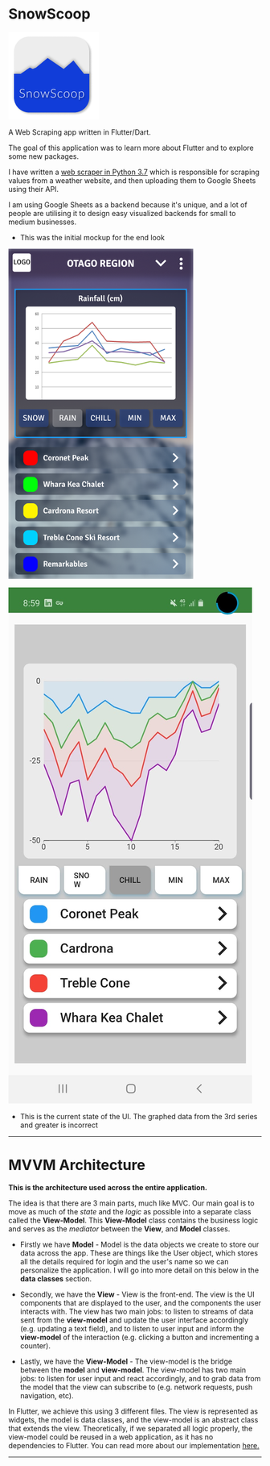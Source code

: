 # SnowScoop
![alt text](https://github.com/kerridge/snowscoop/blob/master/images/icon-2.png)

A Web Scraping app written in Flutter/Dart.

The goal of this application was to learn more about Flutter and to explore some new packages. 

I have written a [web scraper in Python 3.7](https://www.github.com/kerridge/pythonsheets) which is responsible for scraping values from a weather website, and then uploading them to Google Sheets using their API.

I am using Google Sheets as a backend because it's unique, and a lot of people are utilising it to design easy visualized backends for small to medium businesses.


- This was the initial mockup for the end look


![alt text](https://github.com/kerridge/snowscoop/blob/master/images/phonr.png) 


![alt text](https://github.com/kerridge/snowscoop/blob/master/images/current.jpg)
- This is the current state of the UI. The graphed data from the 3rd series and greater is incorrect
---
# MVVM Architecture
**This is the architecture used across the entire application.**

The idea is that there are 3 main parts, much like MVC. Our main goal is to move as much of the _state_ and the _logic_ as possible into a separate class called the **View-Model**. This **View-Model** class contains the business logic and serves as the _mediator_ between the **View**, and **Model** classes.

* Firstly we have **Model** - Model is the data objects we create to store our data across the app. These are things like the User object, which stores all the details required for login and the user's name so we can personalize the application. I will go into more detail on this below in the **data classes** section.

* Secondly, we have the **View** - View is the front-end. The view is the UI components that are displayed to the user, and the components the user interacts with. The view has two main jobs: to listen to streams of data sent from the **view-model** and update the user interface accordingly (e.g. updating a text field), and to listen to user input and inform the **view-model** of the interaction (e.g. clicking a button and incrementing a counter).

* Lastly, we have the **View-Model** - The view-model is the bridge between the **model** and **view-model**. The view-model has two main jobs: to listen for user input and react accordingly, and to grab data from the model that the view can subscribe to (e.g. network requests, push navigation, etc).

In Flutter, we achieve this using 3 different files. The view is represented as widgets, the model is data classes, and the view-model is an abstract class that extends the view. Theoretically, if we separated all logic properly, the view-model could be reused in a web application, as it has no dependencies to Flutter. You can read more about our implementation [here.](https://medium.com/flutter-community/easily-navigate-through-your-flutter-code-by-separating-view-and-view-model-240026191106)

---
